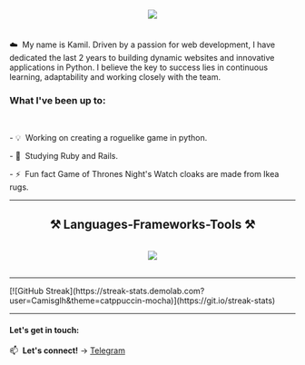 <h1 align="center">
    <img src="https://readme-typing-svg.herokuapp.com/?font=Righteous&size=35&center=true&vCenter=true&width=500&height=70&duration=4000&lines=Hello+world!+👋;+I'm+Camil!;" />
</h1>
<br/>
☁️&nbsp; My name is Kamil. Driven by a passion for web development, I have dedicated the last 2 years to building dynamic websites and innovative applications in Python. I believe the key to success lies in continuous learning, adaptability and working closely with the team.

<br/>

<div align="">
<h3>What I've been up to:</h3> <br/>
<p>- 💡&nbsp;  Working on creating a roguelike game in python.</p>
<p>- 🔭&nbsp;  Studying Ruby and Rails.</p>
<p>- ⚡&nbsp; Fun fact Game of Thrones Night's Watch cloaks are made from Ikea rugs.</p>
 </div>
 
 <hr/>
 
<h2 align="center">⚒️ Languages-Frameworks-Tools ⚒️</h2>
<br/>
<div align="center">
    <img src="https://skillicons.dev/icons?i=python,bash,django,flask,fastapi,mysql,postgresql,sqlite,mongodb,firebase,redis,rabbitmq,kafka,pycharm,neovim,postman,obsidian" /><br>
</div>
<br/>
<hr/>
[![GitHub Streak](https://streak-stats.demolab.com?user=Camisglh&theme=catppuccin-mocha)](https://git.io/streak-stats)

---
#### Let's get in touch:

📫&nbsp;  **Let's connect!** →  [Telegram](https://t.me/ac_dccc)
